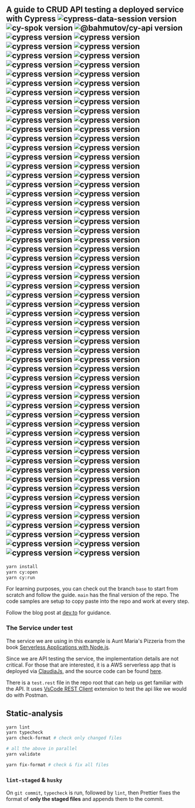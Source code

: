 ## A guide to CRUD API testing a deployed service with Cypress ![cypress-data-session version](https://img.shields.io/badge/cypress--data--session-2.7.0-brightgreen) ![cy-spok version](https://img.shields.io/badge/cy--spok-1.6.2-brightgreen) ![@bahmutov/cy-api version](https://img.shields.io/badge/@bahmutov/cy--api-2.2.6-brightgreen) ![cypress version](https://img.shields.io/badge/cypress-https://cdn.cypress.io/beta/npm/13.0.0/linux-x64/release/13.0.0-5d1e07a7aa228745b5e742aa3e912fcbd4cb217f/cypress.tgz-brightgreen) ![cypress version](https://img.shields.io/badge/cypress-https://cdn.cypress.io/beta/npm/13.0.0/linux-x64/release/13.0.0-5d1e07a7aa228745b5e742aa3e912fcbd4cb217f/cypress.tgz-brightgreen) ![cypress version](https://img.shields.io/badge/cypress-https://cdn.cypress.io/beta/npm/13.0.0/linux-x64/release/13.0.0-5d1e07a7aa228745b5e742aa3e912fcbd4cb217f/cypress.tgz-brightgreen) ![cypress version](https://img.shields.io/badge/cypress-https://cdn.cypress.io/beta/npm/13.0.0/linux-x64/release/13.0.0-5d1e07a7aa228745b5e742aa3e912fcbd4cb217f/cypress.tgz-brightgreen) ![cypress version](https://img.shields.io/badge/cypress-https://cdn.cypress.io/beta/npm/13.0.0/linux-x64/release/13.0.0-5d1e07a7aa228745b5e742aa3e912fcbd4cb217f/cypress.tgz-brightgreen) ![cypress version](https://img.shields.io/badge/cypress-https://cdn.cypress.io/beta/npm/13.0.0/linux-x64/release/13.0.0-5d1e07a7aa228745b5e742aa3e912fcbd4cb217f/cypress.tgz-brightgreen) ![cypress version](https://img.shields.io/badge/cypress-https://cdn.cypress.io/beta/npm/13.0.0/linux-x64/release/13.0.0-5d1e07a7aa228745b5e742aa3e912fcbd4cb217f/cypress.tgz-brightgreen) ![cypress version](https://img.shields.io/badge/cypress-https://cdn.cypress.io/beta/npm/13.0.0/linux-x64/release/13.0.0-5d1e07a7aa228745b5e742aa3e912fcbd4cb217f/cypress.tgz-brightgreen) ![cypress version](https://img.shields.io/badge/cypress-https://cdn.cypress.io/beta/npm/13.0.0/linux-x64/release/13.0.0-5d1e07a7aa228745b5e742aa3e912fcbd4cb217f/cypress.tgz-brightgreen) ![cypress version](https://img.shields.io/badge/cypress-https://cdn.cypress.io/beta/npm/13.0.0/linux-x64/release/13.0.0-5d1e07a7aa228745b5e742aa3e912fcbd4cb217f/cypress.tgz-brightgreen) ![cypress version](https://img.shields.io/badge/cypress-https://cdn.cypress.io/beta/npm/13.0.0/linux-x64/release/13.0.0-5d1e07a7aa228745b5e742aa3e912fcbd4cb217f/cypress.tgz-brightgreen) ![cypress version](https://img.shields.io/badge/cypress-https://cdn.cypress.io/beta/npm/13.0.0/linux-x64/release/13.0.0-5d1e07a7aa228745b5e742aa3e912fcbd4cb217f/cypress.tgz-brightgreen) ![cypress version](https://img.shields.io/badge/cypress-https://cdn.cypress.io/beta/npm/13.0.0/linux-x64/release/13.0.0-5d1e07a7aa228745b5e742aa3e912fcbd4cb217f/cypress.tgz-brightgreen) ![cypress version](https://img.shields.io/badge/cypress-https://cdn.cypress.io/beta/npm/13.0.0/linux-x64/release/13.0.0-5d1e07a7aa228745b5e742aa3e912fcbd4cb217f/cypress.tgz-brightgreen) ![cypress version](https://img.shields.io/badge/cypress-https://cdn.cypress.io/beta/npm/13.0.0/linux-x64/release/13.0.0-5d1e07a7aa228745b5e742aa3e912fcbd4cb217f/cypress.tgz-brightgreen) ![cypress version](https://img.shields.io/badge/cypress-https://cdn.cypress.io/beta/npm/13.0.0/linux-x64/release/13.0.0-5d1e07a7aa228745b5e742aa3e912fcbd4cb217f/cypress.tgz-brightgreen) ![cypress version](https://img.shields.io/badge/cypress-https://cdn.cypress.io/beta/npm/13.0.0/linux-x64/release/13.0.0-5d1e07a7aa228745b5e742aa3e912fcbd4cb217f/cypress.tgz-brightgreen) ![cypress version](https://img.shields.io/badge/cypress-https://cdn.cypress.io/beta/npm/13.0.0/linux-x64/release/13.0.0-5d1e07a7aa228745b5e742aa3e912fcbd4cb217f/cypress.tgz-brightgreen) ![cypress version](https://img.shields.io/badge/cypress-https://cdn.cypress.io/beta/npm/13.0.0/linux-x64/release/13.0.0-5d1e07a7aa228745b5e742aa3e912fcbd4cb217f/cypress.tgz-brightgreen) ![cypress version](https://img.shields.io/badge/cypress-https://cdn.cypress.io/beta/npm/13.0.0/linux-x64/release/13.0.0-5d1e07a7aa228745b5e742aa3e912fcbd4cb217f/cypress.tgz-brightgreen) ![cypress version](https://img.shields.io/badge/cypress-https://cdn.cypress.io/beta/npm/13.0.0/linux-x64/release/13.0.0-5d1e07a7aa228745b5e742aa3e912fcbd4cb217f/cypress.tgz-brightgreen) ![cypress version](https://img.shields.io/badge/cypress-https://cdn.cypress.io/beta/npm/13.0.0/linux-x64/release/13.0.0-5d1e07a7aa228745b5e742aa3e912fcbd4cb217f/cypress.tgz-brightgreen) ![cypress version](https://img.shields.io/badge/cypress-https://cdn.cypress.io/beta/npm/13.0.0/linux-x64/release/13.0.0-5d1e07a7aa228745b5e742aa3e912fcbd4cb217f/cypress.tgz-brightgreen) ![cypress version](https://img.shields.io/badge/cypress-https://cdn.cypress.io/beta/npm/13.0.0/linux-x64/release/13.0.0-5d1e07a7aa228745b5e742aa3e912fcbd4cb217f/cypress.tgz-brightgreen) ![cypress version](https://img.shields.io/badge/cypress-https://cdn.cypress.io/beta/npm/13.0.0/linux-x64/release/13.0.0-5d1e07a7aa228745b5e742aa3e912fcbd4cb217f/cypress.tgz-brightgreen) ![cypress version](https://img.shields.io/badge/cypress-https://cdn.cypress.io/beta/npm/13.0.0/linux-x64/release/13.0.0-5d1e07a7aa228745b5e742aa3e912fcbd4cb217f/cypress.tgz-brightgreen) ![cypress version](https://img.shields.io/badge/cypress-https://cdn.cypress.io/beta/npm/13.0.0/linux-x64/release/13.0.0-5d1e07a7aa228745b5e742aa3e912fcbd4cb217f/cypress.tgz-brightgreen) ![cypress version](https://img.shields.io/badge/cypress-https://cdn.cypress.io/beta/npm/13.0.0/linux-x64/release/13.0.0-5d1e07a7aa228745b5e742aa3e912fcbd4cb217f/cypress.tgz-brightgreen) ![cypress version](https://img.shields.io/badge/cypress-https://cdn.cypress.io/beta/npm/13.0.0/linux-x64/release/13.0.0-5d1e07a7aa228745b5e742aa3e912fcbd4cb217f/cypress.tgz-brightgreen) ![cypress version](https://img.shields.io/badge/cypress-https://cdn.cypress.io/beta/npm/13.0.0/linux-x64/release/13.0.0-5d1e07a7aa228745b5e742aa3e912fcbd4cb217f/cypress.tgz-brightgreen) ![cypress version](https://img.shields.io/badge/cypress-https://cdn.cypress.io/beta/npm/13.0.0/linux-x64/release/13.0.0-5d1e07a7aa228745b5e742aa3e912fcbd4cb217f/cypress.tgz-brightgreen) ![cypress version](https://img.shields.io/badge/cypress-https://cdn.cypress.io/beta/npm/13.0.0/linux-x64/release/13.0.0-5d1e07a7aa228745b5e742aa3e912fcbd4cb217f/cypress.tgz-brightgreen) ![cypress version](https://img.shields.io/badge/cypress-https://cdn.cypress.io/beta/npm/13.0.0/linux-x64/release/13.0.0-5d1e07a7aa228745b5e742aa3e912fcbd4cb217f/cypress.tgz-brightgreen) ![cypress version](https://img.shields.io/badge/cypress-https://cdn.cypress.io/beta/npm/13.0.0/linux-x64/release/13.0.0-5d1e07a7aa228745b5e742aa3e912fcbd4cb217f/cypress.tgz-brightgreen) ![cypress version](https://img.shields.io/badge/cypress-https://cdn.cypress.io/beta/npm/13.0.0/linux-x64/release/13.0.0-5d1e07a7aa228745b5e742aa3e912fcbd4cb217f/cypress.tgz-brightgreen) ![cypress version](https://img.shields.io/badge/cypress-https://cdn.cypress.io/beta/npm/13.0.0/linux-x64/release/13.0.0-5d1e07a7aa228745b5e742aa3e912fcbd4cb217f/cypress.tgz-brightgreen) ![cypress version](https://img.shields.io/badge/cypress-https://cdn.cypress.io/beta/npm/13.0.0/linux-x64/release/13.0.0-5d1e07a7aa228745b5e742aa3e912fcbd4cb217f/cypress.tgz-brightgreen) ![cypress version](https://img.shields.io/badge/cypress-https://cdn.cypress.io/beta/npm/13.0.0/linux-x64/release/13.0.0-5d1e07a7aa228745b5e742aa3e912fcbd4cb217f/cypress.tgz-brightgreen) ![cypress version](https://img.shields.io/badge/cypress-https://cdn.cypress.io/beta/npm/13.0.0/linux-x64/release/13.0.0-5d1e07a7aa228745b5e742aa3e912fcbd4cb217f/cypress.tgz-brightgreen) ![cypress version](https://img.shields.io/badge/cypress-https://cdn.cypress.io/beta/npm/13.0.0/linux-x64/release/13.0.0-5d1e07a7aa228745b5e742aa3e912fcbd4cb217f/cypress.tgz-brightgreen) ![cypress version](https://img.shields.io/badge/cypress-https://cdn.cypress.io/beta/npm/13.0.0/linux-x64/release/13.0.0-5d1e07a7aa228745b5e742aa3e912fcbd4cb217f/cypress.tgz-brightgreen) ![cypress version](https://img.shields.io/badge/cypress-https://cdn.cypress.io/beta/npm/13.0.0/linux-x64/release/13.0.0-5d1e07a7aa228745b5e742aa3e912fcbd4cb217f/cypress.tgz-brightgreen) ![cypress version](https://img.shields.io/badge/cypress-https://cdn.cypress.io/beta/npm/13.0.0/linux-x64/release/13.0.0-5d1e07a7aa228745b5e742aa3e912fcbd4cb217f/cypress.tgz-brightgreen) ![cypress version](https://img.shields.io/badge/cypress-https://cdn.cypress.io/beta/npm/13.0.0/linux-x64/release/13.0.0-5d1e07a7aa228745b5e742aa3e912fcbd4cb217f/cypress.tgz-brightgreen) ![cypress version](https://img.shields.io/badge/cypress-https://cdn.cypress.io/beta/npm/13.0.0/linux-x64/release/13.0.0-5d1e07a7aa228745b5e742aa3e912fcbd4cb217f/cypress.tgz-brightgreen) ![cypress version](https://img.shields.io/badge/cypress-https://cdn.cypress.io/beta/npm/13.0.0/linux-x64/release/13.0.0-5d1e07a7aa228745b5e742aa3e912fcbd4cb217f/cypress.tgz-brightgreen) ![cypress version](https://img.shields.io/badge/cypress-https://cdn.cypress.io/beta/npm/13.0.0/linux-x64/release/13.0.0-5d1e07a7aa228745b5e742aa3e912fcbd4cb217f/cypress.tgz-brightgreen) ![cypress version](https://img.shields.io/badge/cypress-https://cdn.cypress.io/beta/npm/13.0.0/linux-x64/release/13.0.0-5d1e07a7aa228745b5e742aa3e912fcbd4cb217f/cypress.tgz-brightgreen) ![cypress version](https://img.shields.io/badge/cypress-https://cdn.cypress.io/beta/npm/13.0.0/linux-x64/release/13.0.0-5d1e07a7aa228745b5e742aa3e912fcbd4cb217f/cypress.tgz-brightgreen) ![cypress version](https://img.shields.io/badge/cypress-https://cdn.cypress.io/beta/npm/13.0.0/linux-x64/release/13.0.0-5d1e07a7aa228745b5e742aa3e912fcbd4cb217f/cypress.tgz-brightgreen) ![cypress version](https://img.shields.io/badge/cypress-https://cdn.cypress.io/beta/npm/13.0.0/linux-x64/release/13.0.0-5d1e07a7aa228745b5e742aa3e912fcbd4cb217f/cypress.tgz-brightgreen) ![cypress version](https://img.shields.io/badge/cypress-https://cdn.cypress.io/beta/npm/13.0.0/linux-x64/release/13.0.0-5d1e07a7aa228745b5e742aa3e912fcbd4cb217f/cypress.tgz-brightgreen) ![cypress version](https://img.shields.io/badge/cypress-https://cdn.cypress.io/beta/npm/13.0.0/linux-x64/release/13.0.0-5d1e07a7aa228745b5e742aa3e912fcbd4cb217f/cypress.tgz-brightgreen) ![cypress version](https://img.shields.io/badge/cypress-https://cdn.cypress.io/beta/npm/13.0.0/linux-x64/release/13.0.0-5d1e07a7aa228745b5e742aa3e912fcbd4cb217f/cypress.tgz-brightgreen) ![cypress version](https://img.shields.io/badge/cypress-https://cdn.cypress.io/beta/npm/13.0.0/linux-x64/release/13.0.0-5d1e07a7aa228745b5e742aa3e912fcbd4cb217f/cypress.tgz-brightgreen) ![cypress version](https://img.shields.io/badge/cypress-https://cdn.cypress.io/beta/npm/13.0.0/linux-x64/release/13.0.0-5d1e07a7aa228745b5e742aa3e912fcbd4cb217f/cypress.tgz-brightgreen) ![cypress version](https://img.shields.io/badge/cypress-https://cdn.cypress.io/beta/npm/13.0.0/linux-x64/release/13.0.0-5d1e07a7aa228745b5e742aa3e912fcbd4cb217f/cypress.tgz-brightgreen) ![cypress version](https://img.shields.io/badge/cypress-https://cdn.cypress.io/beta/npm/13.0.0/linux-x64/release/13.0.0-5d1e07a7aa228745b5e742aa3e912fcbd4cb217f/cypress.tgz-brightgreen) ![cypress version](https://img.shields.io/badge/cypress-https://cdn.cypress.io/beta/npm/13.0.0/linux-x64/release/13.0.0-5d1e07a7aa228745b5e742aa3e912fcbd4cb217f/cypress.tgz-brightgreen) ![cypress version](https://img.shields.io/badge/cypress-https://cdn.cypress.io/beta/npm/13.0.0/linux-x64/release/13.0.0-5d1e07a7aa228745b5e742aa3e912fcbd4cb217f/cypress.tgz-brightgreen) ![cypress version](https://img.shields.io/badge/cypress-https://cdn.cypress.io/beta/npm/13.0.0/linux-x64/release/13.0.0-5d1e07a7aa228745b5e742aa3e912fcbd4cb217f/cypress.tgz-brightgreen) ![cypress version](https://img.shields.io/badge/cypress-https://cdn.cypress.io/beta/npm/13.0.0/linux-x64/release/13.0.0-5d1e07a7aa228745b5e742aa3e912fcbd4cb217f/cypress.tgz-brightgreen) ![cypress version](https://img.shields.io/badge/cypress-https://cdn.cypress.io/beta/npm/13.0.0/linux-x64/release/13.0.0-5d1e07a7aa228745b5e742aa3e912fcbd4cb217f/cypress.tgz-brightgreen) ![cypress version](https://img.shields.io/badge/cypress-https://cdn.cypress.io/beta/npm/13.0.0/linux-x64/release/13.0.0-5d1e07a7aa228745b5e742aa3e912fcbd4cb217f/cypress.tgz-brightgreen) ![cypress version](https://img.shields.io/badge/cypress-https://cdn.cypress.io/beta/npm/13.0.0/linux-x64/release/13.0.0-5d1e07a7aa228745b5e742aa3e912fcbd4cb217f/cypress.tgz-brightgreen) ![cypress version](https://img.shields.io/badge/cypress-https://cdn.cypress.io/beta/npm/13.0.0/linux-x64/release/13.0.0-5d1e07a7aa228745b5e742aa3e912fcbd4cb217f/cypress.tgz-brightgreen) ![cypress version](https://img.shields.io/badge/cypress-https://cdn.cypress.io/beta/npm/13.0.0/linux-x64/release/13.0.0-5d1e07a7aa228745b5e742aa3e912fcbd4cb217f/cypress.tgz-brightgreen) ![cypress version](https://img.shields.io/badge/cypress-https://cdn.cypress.io/beta/npm/13.0.0/linux-x64/release/13.0.0-5d1e07a7aa228745b5e742aa3e912fcbd4cb217f/cypress.tgz-brightgreen) ![cypress version](https://img.shields.io/badge/cypress-https://cdn.cypress.io/beta/npm/13.0.0/linux-x64/release/13.0.0-5d1e07a7aa228745b5e742aa3e912fcbd4cb217f/cypress.tgz-brightgreen) ![cypress version](https://img.shields.io/badge/cypress-https://cdn.cypress.io/beta/npm/13.0.0/linux-x64/release/13.0.0-5d1e07a7aa228745b5e742aa3e912fcbd4cb217f/cypress.tgz-brightgreen) ![cypress version](https://img.shields.io/badge/cypress-https://cdn.cypress.io/beta/npm/13.0.0/linux-x64/release/13.0.0-5d1e07a7aa228745b5e742aa3e912fcbd4cb217f/cypress.tgz-brightgreen) ![cypress version](https://img.shields.io/badge/cypress-https://cdn.cypress.io/beta/npm/13.0.0/linux-x64/release/13.0.0-5d1e07a7aa228745b5e742aa3e912fcbd4cb217f/cypress.tgz-brightgreen) ![cypress version](https://img.shields.io/badge/cypress-https://cdn.cypress.io/beta/npm/13.0.0/linux-x64/release/13.0.0-5d1e07a7aa228745b5e742aa3e912fcbd4cb217f/cypress.tgz-brightgreen) ![cypress version](https://img.shields.io/badge/cypress-https://cdn.cypress.io/beta/npm/13.0.0/linux-x64/release/13.0.0-5d1e07a7aa228745b5e742aa3e912fcbd4cb217f/cypress.tgz-brightgreen) ![cypress version](https://img.shields.io/badge/cypress-https://cdn.cypress.io/beta/npm/13.0.0/linux-x64/release/13.0.0-5d1e07a7aa228745b5e742aa3e912fcbd4cb217f/cypress.tgz-brightgreen) ![cypress version](https://img.shields.io/badge/cypress-https://cdn.cypress.io/beta/npm/13.0.0/linux-x64/release/13.0.0-5d1e07a7aa228745b5e742aa3e912fcbd4cb217f/cypress.tgz-brightgreen) ![cypress version](https://img.shields.io/badge/cypress-https://cdn.cypress.io/beta/npm/13.0.0/linux-x64/release/13.0.0-5d1e07a7aa228745b5e742aa3e912fcbd4cb217f/cypress.tgz-brightgreen) ![cypress version](https://img.shields.io/badge/cypress-https://cdn.cypress.io/beta/npm/13.0.0/linux-x64/release/13.0.0-5d1e07a7aa228745b5e742aa3e912fcbd4cb217f/cypress.tgz-brightgreen) ![cypress version](https://img.shields.io/badge/cypress-https://cdn.cypress.io/beta/npm/13.0.0/linux-x64/release/13.0.0-5d1e07a7aa228745b5e742aa3e912fcbd4cb217f/cypress.tgz-brightgreen) ![cypress version](https://img.shields.io/badge/cypress-https://cdn.cypress.io/beta/npm/13.0.0/linux-x64/release/13.0.0-5d1e07a7aa228745b5e742aa3e912fcbd4cb217f/cypress.tgz-brightgreen) ![cypress version](https://img.shields.io/badge/cypress-https://cdn.cypress.io/beta/npm/13.0.0/linux-x64/release/13.0.0-5d1e07a7aa228745b5e742aa3e912fcbd4cb217f/cypress.tgz-brightgreen) ![cypress version](https://img.shields.io/badge/cypress-https://cdn.cypress.io/beta/npm/13.0.0/linux-x64/release/13.0.0-5d1e07a7aa228745b5e742aa3e912fcbd4cb217f/cypress.tgz-brightgreen) ![cypress version](https://img.shields.io/badge/cypress-https://cdn.cypress.io/beta/npm/13.0.0/linux-x64/release/13.0.0-5d1e07a7aa228745b5e742aa3e912fcbd4cb217f/cypress.tgz-brightgreen) ![cypress version](https://img.shields.io/badge/cypress-https://cdn.cypress.io/beta/npm/13.0.0/linux-x64/release/13.0.0-5d1e07a7aa228745b5e742aa3e912fcbd4cb217f/cypress.tgz-brightgreen) ![cypress version](https://img.shields.io/badge/cypress-https://cdn.cypress.io/beta/npm/13.0.0/linux-x64/release/13.0.0-5d1e07a7aa228745b5e742aa3e912fcbd4cb217f/cypress.tgz-brightgreen) ![cypress version](https://img.shields.io/badge/cypress-https://cdn.cypress.io/beta/npm/13.0.0/linux-x64/release/13.0.0-5d1e07a7aa228745b5e742aa3e912fcbd4cb217f/cypress.tgz-brightgreen) ![cypress version](https://img.shields.io/badge/cypress-https://cdn.cypress.io/beta/npm/13.0.0/linux-x64/release/13.0.0-5d1e07a7aa228745b5e742aa3e912fcbd4cb217f/cypress.tgz-brightgreen) ![cypress version](https://img.shields.io/badge/cypress-https://cdn.cypress.io/beta/npm/13.0.0/linux-x64/release/13.0.0-5d1e07a7aa228745b5e742aa3e912fcbd4cb217f/cypress.tgz-brightgreen) ![cypress version](https://img.shields.io/badge/cypress-https://cdn.cypress.io/beta/npm/13.0.0/linux-x64/release/13.0.0-5d1e07a7aa228745b5e742aa3e912fcbd4cb217f/cypress.tgz-brightgreen) ![cypress version](https://img.shields.io/badge/cypress-https://cdn.cypress.io/beta/npm/13.0.0/linux-x64/release/13.0.0-5d1e07a7aa228745b5e742aa3e912fcbd4cb217f/cypress.tgz-brightgreen) ![cypress version](https://img.shields.io/badge/cypress-https://cdn.cypress.io/beta/npm/13.0.0/linux-x64/release/13.0.0-5d1e07a7aa228745b5e742aa3e912fcbd4cb217f/cypress.tgz-brightgreen) ![cypress version](https://img.shields.io/badge/cypress-https://cdn.cypress.io/beta/npm/13.0.0/linux-x64/release/13.0.0-5d1e07a7aa228745b5e742aa3e912fcbd4cb217f/cypress.tgz-brightgreen) ![cypress version](https://img.shields.io/badge/cypress-https://cdn.cypress.io/beta/npm/13.0.0/linux-x64/release/13.0.0-5d1e07a7aa228745b5e742aa3e912fcbd4cb217f/cypress.tgz-brightgreen) ![cypress version](https://img.shields.io/badge/cypress-https://cdn.cypress.io/beta/npm/13.0.0/linux-x64/release/13.0.0-5d1e07a7aa228745b5e742aa3e912fcbd4cb217f/cypress.tgz-brightgreen) ![cypress version](https://img.shields.io/badge/cypress-https://cdn.cypress.io/beta/npm/13.0.0/linux-x64/release/13.0.0-5d1e07a7aa228745b5e742aa3e912fcbd4cb217f/cypress.tgz-brightgreen) ![cypress version](https://img.shields.io/badge/cypress-https://cdn.cypress.io/beta/npm/13.0.0/linux-x64/release/13.0.0-5d1e07a7aa228745b5e742aa3e912fcbd4cb217f/cypress.tgz-brightgreen) ![cypress version](https://img.shields.io/badge/cypress-https://cdn.cypress.io/beta/npm/13.0.0/linux-x64/release/13.0.0-5d1e07a7aa228745b5e742aa3e912fcbd4cb217f/cypress.tgz-brightgreen) ![cypress version](https://img.shields.io/badge/cypress-https://cdn.cypress.io/beta/npm/13.0.0/linux-x64/release/13.0.0-5d1e07a7aa228745b5e742aa3e912fcbd4cb217f/cypress.tgz-brightgreen) ![cypress version](https://img.shields.io/badge/cypress-https://cdn.cypress.io/beta/npm/13.0.0/linux-x64/release/13.0.0-5d1e07a7aa228745b5e742aa3e912fcbd4cb217f/cypress.tgz-brightgreen) ![cypress version](https://img.shields.io/badge/cypress-https://cdn.cypress.io/beta/npm/13.0.0/linux-x64/release/13.0.0-5d1e07a7aa228745b5e742aa3e912fcbd4cb217f/cypress.tgz-brightgreen) ![cypress version](https://img.shields.io/badge/cypress-https://cdn.cypress.io/beta/npm/13.0.0/linux-x64/release/13.0.0-5d1e07a7aa228745b5e742aa3e912fcbd4cb217f/cypress.tgz-brightgreen) ![cypress version](https://img.shields.io/badge/cypress-https://cdn.cypress.io/beta/npm/13.0.0/linux-x64/release/13.0.0-5d1e07a7aa228745b5e742aa3e912fcbd4cb217f/cypress.tgz-brightgreen) ![cypress version](https://img.shields.io/badge/cypress-https://cdn.cypress.io/beta/npm/13.0.0/linux-x64/release/13.0.0-5d1e07a7aa228745b5e742aa3e912fcbd4cb217f/cypress.tgz-brightgreen) ![cypress version](https://img.shields.io/badge/cypress-https://cdn.cypress.io/beta/npm/13.0.0/linux-x64/release/13.0.0-5d1e07a7aa228745b5e742aa3e912fcbd4cb217f/cypress.tgz-brightgreen) ![cypress version](https://img.shields.io/badge/cypress-https://cdn.cypress.io/beta/npm/13.0.0/linux-x64/release/13.0.0-5d1e07a7aa228745b5e742aa3e912fcbd4cb217f/cypress.tgz-brightgreen) ![cypress version](https://img.shields.io/badge/cypress-https://cdn.cypress.io/beta/npm/13.0.0/linux-x64/release/13.0.0-5d1e07a7aa228745b5e742aa3e912fcbd4cb217f/cypress.tgz-brightgreen) ![cypress version](https://img.shields.io/badge/cypress-https://cdn.cypress.io/beta/npm/13.0.0/linux-x64/release/13.0.0-5d1e07a7aa228745b5e742aa3e912fcbd4cb217f/cypress.tgz-brightgreen) ![cypress version](https://img.shields.io/badge/cypress-https://cdn.cypress.io/beta/npm/13.0.0/linux-x64/release/13.0.0-5d1e07a7aa228745b5e742aa3e912fcbd4cb217f/cypress.tgz-brightgreen) ![cypress version](https://img.shields.io/badge/cypress-https://cdn.cypress.io/beta/npm/13.0.0/linux-x64/release/13.0.0-5d1e07a7aa228745b5e742aa3e912fcbd4cb217f/cypress.tgz-brightgreen) ![cypress version](https://img.shields.io/badge/cypress-https://cdn.cypress.io/beta/npm/13.0.0/linux-x64/release/13.0.0-5d1e07a7aa228745b5e742aa3e912fcbd4cb217f/cypress.tgz-brightgreen) ![cypress version](https://img.shields.io/badge/cypress-https://cdn.cypress.io/beta/npm/13.0.0/linux-x64/release/13.0.0-5d1e07a7aa228745b5e742aa3e912fcbd4cb217f/cypress.tgz-brightgreen) ![cypress version](https://img.shields.io/badge/cypress-https://cdn.cypress.io/beta/npm/13.0.0/linux-x64/release/13.0.0-5d1e07a7aa228745b5e742aa3e912fcbd4cb217f/cypress.tgz-brightgreen) ![cypress version](https://img.shields.io/badge/cypress-https://cdn.cypress.io/beta/npm/13.0.0/linux-x64/release/13.0.0-5d1e07a7aa228745b5e742aa3e912fcbd4cb217f/cypress.tgz-brightgreen) ![cypress version](https://img.shields.io/badge/cypress-https://cdn.cypress.io/beta/npm/13.0.0/linux-x64/release/13.0.0-5d1e07a7aa228745b5e742aa3e912fcbd4cb217f/cypress.tgz-brightgreen)

```bash
yarn install
yarn cy:open
yarn cy:run
```

For learning purposes, you can check out the branch `base` to start from scratch and follow the guide. `main` has the final version of the repo. The code samples are setup to copy paste into the repo and work at every step.

Follow the blog post at [dev.to](https://dev.to/muratkeremozcan/crud-api-testing-a-deployed-service-with-cypress-using-cy-api-spok-cypress-data-session-cypress-each-4mlg) for guidance.

### The Service under test

The service we are using in this example is Aunt Maria's Pizzeria from the book [Serverless Applications with Node.js](https://www.manning.com/books/serverless-applications-with-node-js).

Since we are API testing the service, the implementation details are not critical. For those that are interested, it is a AWS serverless app that is deployed via [ClaudiaJs](https://claudiajs.com/), and the source code can be found [here](https://github.com/muratkeremozcan/books/tree/master/aws/claudiajs/pizza-api).

There is a `test.rest` file in the repo root that can help us get familiar with the API. It uses [VsCode REST Client](https://marketplace.visualstudio.com/items?itemName=humao.rest-client) extension to test the api like we would do with Postman.

## Static-analysis

```bash
yarn lint
yarn typecheck
yarn check-format # check only changed files

# all the above in parallel
yarn validate

yarn fix-format # check & fix all files
```

### `lint-staged` & `husky`

On `git commit`, `typecheck` is run, followed by `lint`, then Prettier fixes the format of **only the staged files** and appends them to the commit.
